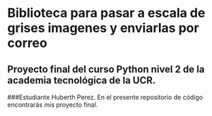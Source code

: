 # Biblioteca para pasar a escala de grises imagenes y enviarlas por correo
## Proyecto final del curso Python nivel 2 de la academia tecnológica de la UCR.
###Estudiante Huberth Perez. 
 En el presente repositorio de código encontrarás mis proyecto final.
